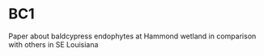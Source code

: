 # BC1
Paper about baldcypress endophytes at Hammond wetland in comparison with others in SE Louisiana
